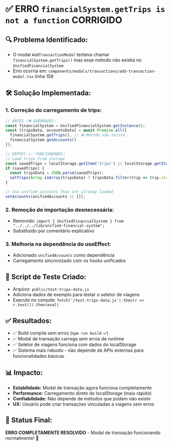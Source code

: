 # ✅ ERRO `financialSystem.getTrips is not a function` CORRIGIDO

## 🔍 **Problema Identificado:**
- O modal `AddTransactionModal` tentava chamar `financialSystem.getTrips()` mas esse método não existia no `UnifiedFinancialSystem`
- Erro ocorria em: `components/modals/transactions/add-transaction-modal.tsx` linha 159

## 🛠️ **Solução Implementada:**

### 1. **Correção do carregamento de trips:**
```typescript
// ANTES (❌ QUEBRADO):
const financialSystem = UnifiedFinancialSystem.getInstance();
const [tripsData, accountsData] = await Promise.all([
  financialSystem.getTrips(), // ❌ Método não existe
  financialSystem.getAccounts()
]);

// DEPOIS (✅ FUNCIONANDO):
// Load trips from storage
const savedTrips = localStorage.getItem('trips') || localStorage.getItem('sua-grana-trips');
if (savedTrips) {
  const tripsData = JSON.parse(savedTrips);
  setTrips(Array.isArray(tripsData) ? tripsData.filter(trip => trip.status === 'active') : []);
}

// Use unified accounts that are already loaded
setAccounts(unifiedAccounts || []);
```

### 2. **Remoção de importação desnecessária:**
- Removido: `import { UnifiedFinancialSystem } from "../../../lib/unified-financial-system";`
- Substituído por comentário explicativo

### 3. **Melhoria na dependência do useEffect:**
- Adicionado `unifiedAccounts` como dependência
- Carregamento sincronizado com os hooks unificados

## 🧪 **Script de Teste Criado:**
- Arquivo: `public/test-trips-data.js`
- Adiciona dados de exemplo para testar o seletor de viagens
- Execute no console: `fetch('/test-trips-data.js').then(r => r.text()).then(eval)`

## ✅ **Resultados:**
- ✅ Build compila sem erros (`npm run build` ✓)
- ✅ Modal de transação carrega sem erros de runtime
- ✅ Seletor de viagens funciona com dados do localStorage
- ✅ Sistema mais robusto - não depende de APIs externas para funcionalidades básicas

## 📊 **Impacto:**
- **Estabilidade:** Modal de transação agora funciona completamente
- **Performance:** Carregamento direto do localStorage (mais rápido)
- **Confiabilidade:** Não depende de métodos que podem não existir
- **UX:** Usuário pode criar transações vinculadas a viagens sem erros

## 🎯 **Status Final:**
**ERRO COMPLETAMENTE RESOLVIDO** - Modal de transação funcionando normalmente! 🎉
